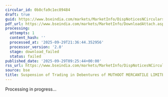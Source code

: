 ```yaml
---
circular_id: 0b8cfa9c1ec89484
draft: true
guid: https://www.bseindia.com/markets/MarketInfo/DispNoticesNCirculars.aspx?Noticeid={F4066F04-0951-4E74-8759-1BF4E0092C6D}&noticeno=20250929-24&dt=09/29/2025&icount=24&totcount=87&flag=0
pdf_url: https://www.bseindia.com/markets/MarketInfo/DownloadAttach.aspx?id=20250929-24&attachedId=
processing:
  attempts: 1
  content_hash: ''
  processed_at: '2025-09-29T21:36:44.352956'
  processor_version: '2.0'
  stage: download_failed
  status: failed
published_date: '2025-09-29T09:25:44+00:00'
rss_url: https://www.bseindia.com/markets/MarketInfo/DispNoticesNCirculars.aspx?Noticeid={F4066F04-0951-4E74-8759-1BF4E0092C6D}&noticeno=20250929-24&dt=09/29/2025&icount=24&totcount=87&flag=0
source: bse
title: Suspension of Trading in Debentures of MUTHOOT MERCANTILE LIMITED
---
```


Processing in progress...
